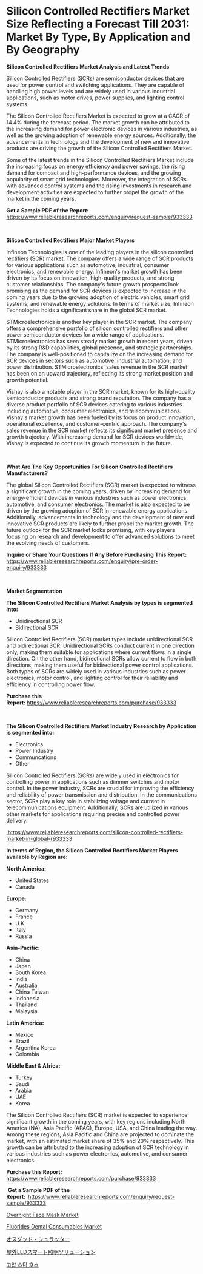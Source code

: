 <p><h1>Silicon Controlled Rectifiers Market Size Reflecting a Forecast Till 2031: Market By Type, By Application and By Geography</h1></p><p><strong>Silicon Controlled Rectifiers Market Analysis and Latest Trends</strong></p>
<p><p>Silicon Controlled Rectifiers (SCRs) are semiconductor devices that are used for power control and switching applications. They are capable of handling high power levels and are widely used in various industrial applications, such as motor drives, power supplies, and lighting control systems.</p><p>The Silicon Controlled Rectifiers Market is expected to grow at a CAGR of 14.4% during the forecast period. The market growth can be attributed to the increasing demand for power electronic devices in various industries, as well as the growing adoption of renewable energy sources. Additionally, the advancements in technology and the development of new and innovative products are driving the growth of the Silicon Controlled Rectifiers Market.</p><p>Some of the latest trends in the Silicon Controlled Rectifiers Market include the increasing focus on energy efficiency and power savings, the rising demand for compact and high-performance devices, and the growing popularity of smart grid technologies. Moreover, the integration of SCRs with advanced control systems and the rising investments in research and development activities are expected to further propel the growth of the market in the coming years.</p></p>
<p><strong>Get a Sample PDF of the Report:&nbsp;</strong> <a href="https://www.reliableresearchreports.com/enquiry/request-sample/933333">https://www.reliableresearchreports.com/enquiry/request-sample/933333</a></p>
<p>&nbsp;</p>
<p><strong>Silicon Controlled Rectifiers Major Market Players</strong></p>
<p><p>Infineon Technologies is one of the leading players in the silicon controlled rectifiers (SCR) market. The company offers a wide range of SCR products for various applications such as automotive, industrial, consumer electronics, and renewable energy. Infineon's market growth has been driven by its focus on innovation, high-quality products, and strong customer relationships. The company's future growth prospects look promising as the demand for SCR devices is expected to increase in the coming years due to the growing adoption of electric vehicles, smart grid systems, and renewable energy solutions. In terms of market size, Infineon Technologies holds a significant share in the global SCR market.</p><p>STMicroelectronics is another key player in the SCR market. The company offers a comprehensive portfolio of silicon controlled rectifiers and other power semiconductor devices for a wide range of applications. STMicroelectronics has seen steady market growth in recent years, driven by its strong R&D capabilities, global presence, and strategic partnerships. The company is well-positioned to capitalize on the increasing demand for SCR devices in sectors such as automotive, industrial automation, and power distribution. STMicroelectronics' sales revenue in the SCR market has been on an upward trajectory, reflecting its strong market position and growth potential.</p><p>Vishay is also a notable player in the SCR market, known for its high-quality semiconductor products and strong brand reputation. The company has a diverse product portfolio of SCR devices catering to various industries including automotive, consumer electronics, and telecommunications. Vishay's market growth has been fueled by its focus on product innovation, operational excellence, and customer-centric approach. The company's sales revenue in the SCR market reflects its significant market presence and growth trajectory. With increasing demand for SCR devices worldwide, Vishay is expected to continue its growth momentum in the future.</p></p>
<p>&nbsp;</p>
<p><strong>What Are The Key Opportunities For Silicon Controlled Rectifiers Manufacturers?</strong></p>
<p><p>The global Silicon Controlled Rectifiers (SCR) market is expected to witness a significant growth in the coming years, driven by increasing demand for energy-efficient devices in various industries such as power electronics, automotive, and consumer electronics. The market is also expected to be driven by the growing adoption of SCR in renewable energy applications. Additionally, advancements in technology and the development of new and innovative SCR products are likely to further propel the market growth. The future outlook for the SCR market looks promising, with key players focusing on research and development to offer advanced solutions to meet the evolving needs of customers.</p></p>
<p><strong>Inquire or Share Your Questions If Any Before Purchasing This Report:</strong> <a href="https://www.reliableresearchreports.com/enquiry/pre-order-enquiry/933333">https://www.reliableresearchreports.com/enquiry/pre-order-enquiry/933333</a></p>
<p>&nbsp;</p>
<p><strong>Market Segmentation</strong></p>
<p><strong>The Silicon Controlled Rectifiers Market Analysis by types is segmented into:</strong></p>
<p><ul><li>Unidirectional SCR</li><li>Bidirectional SCR</li></ul></p>
<p><p>Silicon Controlled Rectifiers (SCR) market types include unidirectional SCR and bidirectional SCR. Unidirectional SCRs conduct current in one direction only, making them suitable for applications where current flows in a single direction. On the other hand, bidirectional SCRs allow current to flow in both directions, making them useful for bidirectional power control applications. Both types of SCRs are widely used in various industries such as power electronics, motor control, and lighting control for their reliability and efficiency in controlling power flow.</p></p>
<p><strong>Purchase this Report:&nbsp;</strong><a href="https://www.reliableresearchreports.com/purchase/933333">https://www.reliableresearchreports.com/purchase/933333</a></p>
<p>&nbsp;</p>
<p><strong>The Silicon Controlled Rectifiers Market Industry Research by Application is segmented into:</strong></p>
<p><ul><li>Electronics</li><li>Power Industry</li><li>Communcations</li><li>Other</li></ul></p>
<p><p>Silicon Controlled Rectifiers (SCRs) are widely used in electronics for controlling power in applications such as dimmer switches and motor control. In the power industry, SCRs are crucial for improving the efficiency and reliability of power transmission and distribution. In the communications sector, SCRs play a key role in stabilizing voltage and current in telecommunications equipment. Additionally, SCRs are utilized in various other markets for applications requiring precise and controlled power delivery.</p></p>
<p><a href="https://www.reliableresearchreports.com/silicon-controlled-rectifiers-market-in-global-r933333">&nbsp;https://www.reliableresearchreports.com/silicon-controlled-rectifiers-market-in-global-r933333</a></p>
<p><strong>In terms of Region, the Silicon Controlled Rectifiers Market Players available by Region are:</strong></p>
<p>
    <p> <strong> North America: </strong>
        <ul>
            <li>United States</li>
            <li>Canada</li>
        </ul>
        </p> 
    <p> <strong> Europe: </strong>
        <ul>
            <li>Germany</li>
            <li>France</li>
            <li>U.K.</li>
            <li>Italy</li>
            <li>Russia</li>
        </ul>
        </p> 
    <p> <strong> Asia-Pacific: </strong>
        <ul>
            <li>China</li>
            <li>Japan</li>
            <li>South Korea</li>
            <li>India</li>
            <li>Australia</li>
            <li>China Taiwan</li>
            <li>Indonesia</li>
            <li>Thailand</li>
            <li>Malaysia</li>
        </ul>
        </p> 
    <p> <strong> Latin America: </strong>
        <ul>
            <li>Mexico</li>
            <li>Brazil</li>
            <li>Argentina Korea</li>
            <li>Colombia</li>
        </ul>
        </p> 
    <p> <strong> Middle East & Africa: </strong>
        <ul>
            <li>Turkey</li>
            <li>Saudi</li>
            <li>Arabia</li>
            <li>UAE</li>
            <li>Korea</li>
        </ul>
    </p>
    </p>
<p><p>The Silicon Controlled Rectifiers (SCR) market is expected to experience significant growth in the coming years, with key regions including North America (NA), Asia Pacific (APAC), Europe, USA, and China leading the way. Among these regions, Asia Pacific and China are projected to dominate the market, with an estimated market share of 35% and 20% respectively. This growth can be attributed to the increasing adoption of SCR technology in various industries such as power electronics, automotive, and consumer electronics.</p></p>
<p><strong>Purchase this Report: </strong><a href="https://www.reliableresearchreports.com/purchase/933333">https://www.reliableresearchreports.com/purchase/933333</a></p>
<p>&nbsp;<strong>Get a Sample PDF of the Report:&nbsp;&nbsp;</strong><a href="https://www.reliableresearchreports.com/enquiry/request-sample/933333">https://www.reliableresearchreports.com/enquiry/request-sample/933333</a></p>
<p><strong></strong></p>
<p><p><a href="https://issuu.com/reportprime-2/docs/overnight-face-mask-market-size-2030.pptx">Overnight Face Mask Market</a></p><p><a href="https://github.com/JuliaFadel1922/Market-Research-Report-List-1/blob/main/fluorides-dental-consumables-market.md">Fluorides Dental Consumables Market</a></p><p><a href="https://github.com/DemarcusKuhlman/Market-Research-Report-List-1/blob/main/983145283780.md">オスグッド・シュラッター</a></p><p><a href="https://github.com/DudleyFerry/Market-Research-Report-List-1/blob/main/414951483781.md">屋外LEDスマート照明ソリューション</a></p><p><a href="https://github.com/JohnQuil1917/Market-Research-Report-List-1/blob/main/808588877552.md">고압 스팀 호스</a></p></p>